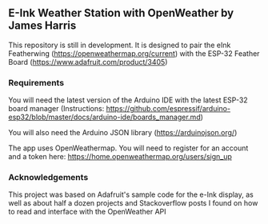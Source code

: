 ## E-Ink Weather Station with OpenWeather by James Harris

This repository is still in development. It is designed to pair the eInk Featherwing (https://openweathermap.org/current)
with the ESP-32 Feather Board (https://www.adafruit.com/product/3405)

### Requirements

You will need the latest version of the Arduino IDE with the latest ESP-32 board manager
(Instructions: https://github.com/espressif/arduino-esp32/blob/master/docs/arduino-ide/boards_manager.md)

You will also need the Arduino JSON library (https://arduinojson.org/)

The app uses OpenWeathermap. You will need to register for an account and a token here:
https://home.openweathermap.org/users/sign_up

### Acknowledgements 
This project was based on Adafruit's sample code for the e-Ink display, as well as about half
a dozen projects and Stackoverflow posts I found on how to read and interface with the OpenWeather API
